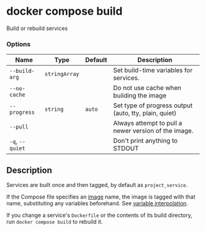 # docker compose build

<!---MARKER_GEN_START-->
Build or rebuild services

### Options

| Name | Type | Default | Description |
| --- | --- | --- | --- |
| `--build-arg` | `stringArray` |  | Set build-time variables for services. |
| `--no-cache` |  |  | Do not use cache when building the image |
| `--progress` | `string` | `auto` | Set type of progress output (auto, tty, plain, quiet) |
| `--pull` |  |  | Always attempt to pull a newer version of the image. |
| `-q`, `--quiet` |  |  | Don't print anything to STDOUT |


<!---MARKER_GEN_END-->

## Description

Services are built once and then tagged, by default as `project_service`.

If the Compose file specifies an
[image](https://github.com/compose-spec/compose-spec/blob/master/spec.md#image) name,
the image is tagged with that name, substituting any variables beforehand. See
[variable interpolation](https://github.com/compose-spec/compose-spec/blob/master/spec.md#interpolation).

If you change a service's `Dockerfile` or the contents of its build directory,
run `docker compose build` to rebuild it.
